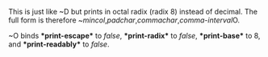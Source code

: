  



This is just like &#126;D but prints in octal radix (radix 8) instead of decimal. The full form is therefore &#126;*mincol*,*padchar*,*commachar*,*comma-interval*O. 



&#126;O binds **\*print-escape\*** to *false*, **\*print-radix\*** to *false*, **\*print-base\*** to 8, and **\*print-readably\*** to *false*. 



